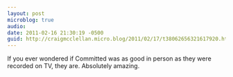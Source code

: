 ```yaml
---
layout: post
microblog: true
audio: 
date: 2011-02-16 21:30:19 -0500
guid: http://craigmcclellan.micro.blog/2011/02/17/t38062656321617920.html
---
```

If you ever wondered if Committed was as good in person as they were recorded on TV, they are.  Absolutely amazing.
